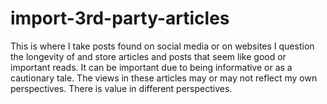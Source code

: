 # import-3rd-party-articles
This is where I take posts found on social media or on websites I question the longevity of and store articles and posts that seem like good or important reads. It can be important due to being informative or as a cautionary tale. The views in these articles may or may not reflect my own perspectives. There is value in different perspectives.
